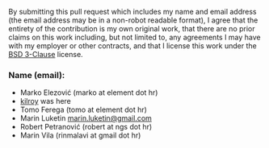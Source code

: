 By submitting this pull request which includes my name and email address (the
email address may be in a non-robot readable format), I agree that the entirety
of the contribution is my own original work, that there are no prior claims on
this work including, but not limited to, any agreements I may have with my
employer or other contracts, and that I license this work under the
[BSD 3-Clause][bsd] license.

### Name (email): ###
* Marko Elezović (marko at element dot hr)
* [kilroy][kilroy] was here
* Tomo Ferega (tomo at element dot hr)
* Marin Luketin marin.luketin@gmail.com
* Robert Petranović (robert at ngs dot hr)
* Marin Vila (rinmalavi at gmail dot hr)


[bsd]: http://opensource.org/licenses/BSD-3-Clause
[kilroy]: https://en.wikipedia.org/wiki/Kilroy_was_here
